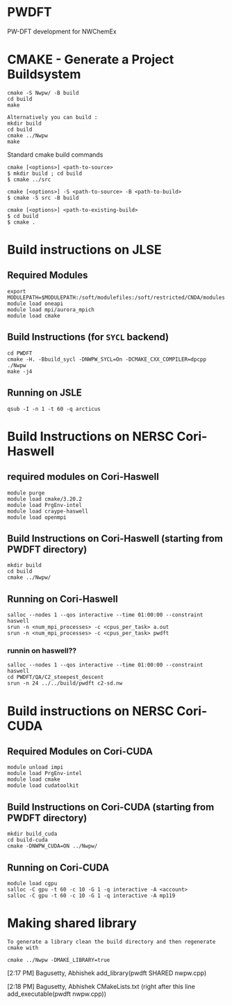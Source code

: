 # PWDFT
PW-DFT development for NWChemEx

# CMAKE - Generate a Project Buildsystem
```
cmake -S Nwpw/ -B build
cd build
make

Alternatively you can build :
mkdir build
cd build
cmake ../Nwpw
make

```

Standard cmake build commands
```
cmake [<options>] <path-to-source>
$ mkdir build ; cd build
$ cmake ../src
 
cmake [<options>] -S <path-to-source> -B <path-to-build>
$ cmake -S src -B build 

cmake [<options>] <path-to-existing-build>
$ cd build
$ cmake .
```

# Build instructions on JLSE

## Required Modules
```
export MODULEPATH=$MODULEPATH:/soft/modulefiles:/soft/restricted/CNDA/modules
module load oneapi
module load mpi/aurora_mpich
module load cmake
```

## Build Instructions (for `SYCL` backend)
```
cd PWDFT
cmake -H. -Bbuild_sycl -DNWPW_SYCL=On -DCMAKE_CXX_COMPILER=dpcpp ./Nwpw
make -j4
```

## Running on JSLE
```
qsub -I -n 1 -t 60 -q arcticus
```

# Build Instructions on NERSC Cori-Haswell

## required modules on Cori-Haswell
```
module purge
module load cmake/3.20.2
module load PrgEnv-intel
module load craype-haswell
module load openmpi
```

## Build Instructions on Cori-Haswell (starting from PWDFT directory)
```
mkdir build
cd build
cmake ../Nwpw/
```

## Running on Cori-Haswell
```
salloc --nodes 1 --qos interactive --time 01:00:00 --constraint haswell
srun -n <num_mpi_processes> -c <cpus_per_task> a.out
srun -n <num_mpi_processes> -c <cpus_per_task> pwdft
```

### runnin on haswell??
```
salloc --nodes 1 --qos interactive --time 01:00:00 --constraint haswell
cd PWDFT/QA/C2_steepest_descent
srun -n 24 ../../build/pwdft c2-sd.nw
```


# Build instructions on NERSC Cori-CUDA

## Required Modules on Cori-CUDA
```
module unload impi
module load PrgEnv-intel
module load cmake
module load cudatoolkit
```

## Build Instructions on Cori-CUDA (starting from PWDFT directory)
```
mkdir build_cuda
cd build-cuda
cmake -DNWPW_CUDA=ON ../Nwpw/
```

## Running on Cori-CUDA
```
module load cgpu
salloc -C gpu -t 60 -c 10 -G 1 -q interactive -A <account>
salloc -C gpu -t 60 -c 10 -G 1 -q interactive -A mp119
```

# Making shared library
```
To generate a library clean the build directory and then regenerate cmake with

cmake ../Nwpw -DMAKE_LIBRARY=true
```
 [2:17 PM] Bagusetty, Abhishek
 add_library(pwdft SHARED nwpw.cpp)

 [2:18 PM] Bagusetty, Abhishek
 CMakeLists.txt (right after this line add_executable(pwdft nwpw.cpp))
